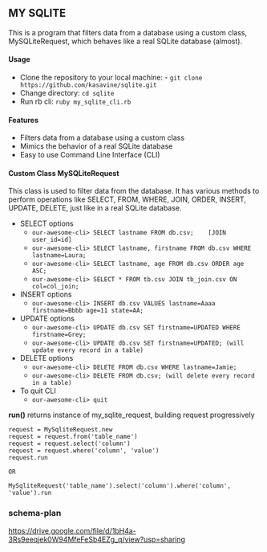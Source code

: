 ## MY SQLITE

This is a program that filters data from a database using a custom class, MySQLiteRequest, which behaves like a real SQLite database (almost).

#### Usage
-  Clone the repository to your local machine: - `git clone https://github.com/kasavine/sqlite.git`
-  Change directory: `cd sqlite`
-  Run rb cli: `ruby my_sqlite_cli.rb`

#### Features
* Filters data from a database using a custom class
* Mimics the behavior of a real SQLite database
* Easy to use Command Line Interface (CLI)

#### Custom Class MySQLiteRequest
This class is used to filter data from the database. It has various methods to perform operations like SELECT, FROM, WHERE, JOIN, ORDER, INSERT, UPDATE, DELETE, just like in a real SQLite database. 

* SELECT options
  * `our-awesome-cli> SELECT lastname FROM db.csv;    [JOIN user_id=id]`
  * `our-awesome-cli> SELECT lastname, firstname FROM db.csv WHERE lastname=Laura;`
  * `our-awesome-cli> SELECT lastname, age FROM db.csv ORDER age ASC;`
  * `our-awesome-cli> SELECT * FROM tb.csv JOIN tb_join.csv ON col=col_join;`
* INSERT options
  * `our-awesome-cli> INSERT db.csv VALUES lastname=Aaaa firstname=Bbbb age=11 state=AA;`
* UPDATE options
  * `our-awesome-cli> UPDATE db.csv SET firstname=UPDATED WHERE firstname=Grey;`
  * `our-awesome-cli> UPDATE db.csv SET firstname=UPDATED; (will update every record in a table)`
* DELETE options
  * `our-awesome-cli> DELETE FROM db.csv WHERE lastname=Jamie;` 
  * `our-awesome-cli> DELETE FROM db.csv; (will delete every record in a table)`
* To quit CLI
  * `our-awesome-cli> quit`

**run()** returns instance of my_sqlite_request, building request progressively

```
request = MySqliteRequest.new
request = request.from('table_name')
request = request.select('column')
request = request.where('column', 'value')
request.run

OR

MySqliteRequest('table_name').select('column').where('column', 'value').run
```
### schema-plan
https://drive.google.com/file/d/1bH4a-3Rs9eeqjek0W94MfeFeSb4EZg_q/view?usp=sharing
